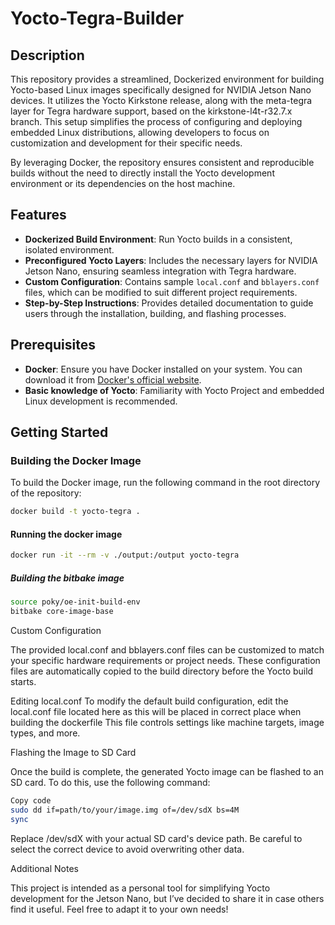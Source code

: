# Yocto-Tegra-Builder

## Description

This repository provides a streamlined, Dockerized environment for building Yocto-based Linux images specifically designed for NVIDIA Jetson Nano devices. It utilizes the Yocto Kirkstone release, along with the meta-tegra layer for Tegra hardware support, based on the kirkstone-l4t-r32.7.x branch. This setup simplifies the process of configuring and deploying embedded Linux distributions, allowing developers to focus on customization and development for their specific needs.

By leveraging Docker, the repository ensures consistent and reproducible builds without the need to directly install the Yocto development environment or its dependencies on the host machine.

## Features

- **Dockerized Build Environment**: Run Yocto builds in a consistent, isolated environment.
- **Preconfigured Yocto Layers**: Includes the necessary layers for NVIDIA Jetson Nano, ensuring seamless integration with Tegra hardware.
- **Custom Configuration**: Contains sample `local.conf` and `bblayers.conf` files, which can be modified to suit different project requirements.
- **Step-by-Step Instructions**: Provides detailed documentation to guide users through the installation, building, and flashing processes.

## Prerequisites

- **Docker**: Ensure you have Docker installed on your system. You can download it from [Docker's official website](https://www.docker.com/get-started).
- **Basic knowledge of Yocto**: Familiarity with Yocto Project and embedded Linux development is recommended.

## Getting Started

### Building the Docker Image

To build the Docker image, run the following command in the root directory of the repository:

```bash
docker build -t yocto-tegra .
```

#### Running the docker image
```bash
docker run -it --rm -v ./output:/output yocto-tegra
```

##### Building the bitbake image
```bash
source poky/oe-init-build-env
bitbake core-image-base 
```

Custom Configuration

The provided local.conf and bblayers.conf files can be customized to match your specific hardware requirements or project needs. These configuration files are automatically copied to the build directory before the Yocto build starts.

Editing local.conf
To modify the default build configuration, edit the local.conf file located here as this will be placed in correct place when building the dockerfile This file controls settings like machine targets, image types, and more.

Flashing the Image to SD Card

Once the build is complete, the generated Yocto image can be flashed to an SD card. To do this, use the following command:

```bash
Copy code
sudo dd if=path/to/your/image.img of=/dev/sdX bs=4M
sync
```
Replace /dev/sdX with your actual SD card's device path. Be careful to select the correct device to avoid overwriting other data.

Additional Notes

This project is intended as a personal tool for simplifying Yocto development for the Jetson Nano, but I’ve decided to share it in case others find it useful. Feel free to adapt it to your own needs!


